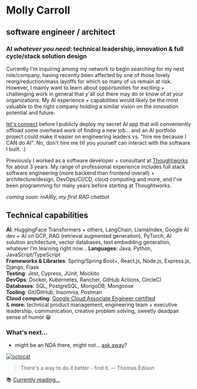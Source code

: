 # Molly Carroll
## software engineer / architect
### AI _whatever you need_: technical leadership, innovation & full cycle/stack solution design

Currently I'm inquiring among my network to begin searching for my next role/company, having recently been affected by one of those lovely reorg/reduction/mass layoffs for which so many of us remain at risk.
However, I mainly want to learn about opportunities for exciting + challenging work in general that y'all out there may do or know of at your organizations. My AI experience + capabilities would likely be the most valuable to the right company holding a similar vision on the innovation potential and future.

[let's connect](https://www.linkedin.com/in/mollyacarroll/) before I publicly deploy my secret AI app that will conveniently offload some overhead work of finding a new job... and an AI portfolio project could make it easier on engineering leaders vs. "hire me because I CAN do AI". No, don't hire me till you yourself can interact with the software I built. :)

Previously I worked as a software developer + consultant at [Thoughtworks](https://github.com/thoughtworks) for about 3 years. My range of professional experience includes full stack software engineering (more backend than frontend overall) + architecture/design, DevOps/CI/CD, cloud computing and more, and I've been programming for many years before starting at Thoughtworks. 

_coming soon: mAIRy, my first RAG chatbot_

## Technical capabilities

**AI**: HuggingFace Transformers + others, LangChain, LlamaIndex, Google AI dev + AI on GCP, RAG (retrieval augmented generation), PyTorch, AI solution architecture, vector databases, text embedding generation, whatever I'm learning right now...
**Languages**: Java, Python, JavaScript/TypeScript\
**Frameworks & Libraries**: Spring/Spring Boot+, React.js, Node.js, Express.js, Django, Flask\
**Testing**: Jest, Cypress, JUnit, Mockito\
**DevOps**: Docker, Kubernetes, Rancher, GitHub Actions, CircleCI\
**Databases**: SQL, PostgreSQL, MongoDB, Mongoose\
**Tooling**: Git/GitHub, Insomnia, Postman\
**Cloud computing**:  [Google Cloud Associate Engineer certified](https://cloud.google.com/learn/certification/cloud-engineer)\
& **more**: technical product management, engineering team + executive leadership, communication, creative problem solving, sweetly deadpan sense of humor :grin:

### What's next...
- might be an NDA there, might not... [ask away](mailto:mollyAIcarroll@icloud.com)?

[![octocat](https://i.imgur.com/JqU5A8U.png)](https://linkedin.com/mollyacarroll/)

> There's a way to do it better - find it. -- Thomas Edison

📚 [Currently reading...](https://www.goodreads.com/mollycarroll)
